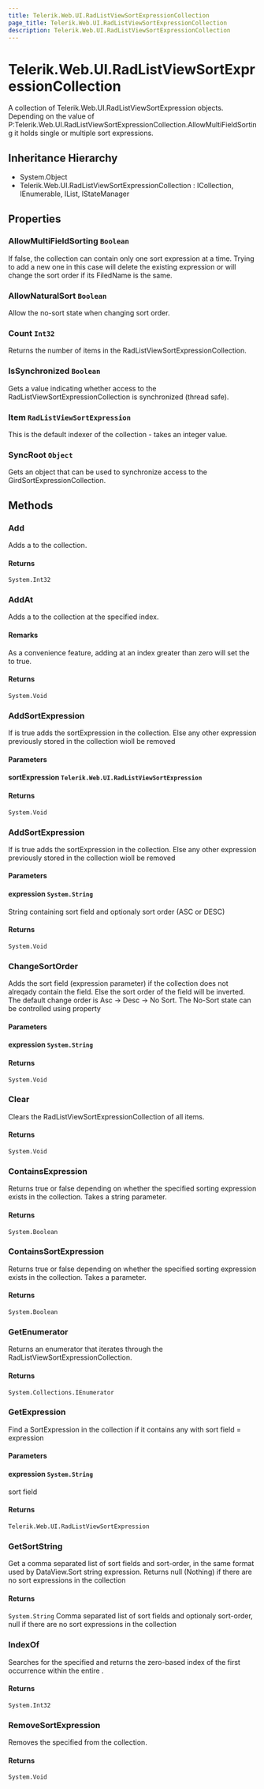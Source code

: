 ```yaml
---
title: Telerik.Web.UI.RadListViewSortExpressionCollection
page_title: Telerik.Web.UI.RadListViewSortExpressionCollection
description: Telerik.Web.UI.RadListViewSortExpressionCollection
---
```


# Telerik.Web.UI.RadListViewSortExpressionCollection

A collection of Telerik.Web.UI.RadListViewSortExpression objects. Depending on the value of
            P:Telerik.Web.UI.RadListViewSortExpressionCollection.AllowMultiFieldSorting it holds single
            or multiple sort expressions.

## Inheritance Hierarchy

* System.Object
* Telerik.Web.UI.RadListViewSortExpressionCollection : ICollection, IEnumerable, IList, IStateManager

## Properties

###  AllowMultiFieldSorting `Boolean`

If false, the collection can contain only one sort expression at a time.
            Trying to add a new one in this case will delete the existing expression
            or will change the sort order if its FiledName is the same.

###  AllowNaturalSort `Boolean`

Allow the no-sort state when changing sort order.

###  Count `Int32`

Returns the number of items in the RadListViewSortExpressionCollection.

###  IsSynchronized `Boolean`

Gets a value indicating whether access to the RadListViewSortExpressionCollection is
            synchronized (thread safe).

###  Item `RadListViewSortExpression`

This is the default indexer of the collection - takes an integer value.

###  SyncRoot `Object`

Gets an object that can be used to synchronize access to the
                        GirdSortExpressionCollection.

## Methods

###  Add

Adds a  to the collection.

#### Returns

`System.Int32` 

###  AddAt

Adds a  to the collection at the specified
                index.

#### Remarks
As a convenience feature, adding at an index greater than zero will set the
                 to true.

#### Returns

`System.Void` 

###  AddSortExpression

If  is true adds the sortExpression in the collection.
            Else any other expression previously stored in the collection wioll be removed

#### Parameters

#### sortExpression `Telerik.Web.UI.RadListViewSortExpression`

#### Returns

`System.Void` 

###  AddSortExpression

If  is true adds the sortExpression in the collection.
            Else any other expression previously stored in the collection wioll be removed

#### Parameters

#### expression `System.String`

String containing sort field and optionaly sort order (ASC or DESC)

#### Returns

`System.Void` 

###  ChangeSortOrder

Adds the sort field (expression parameter) if the collection does not alreqady contain the field. Else the sort order of the field will be inverted. The default change order is
            Asc -> Desc -> No Sort. The No-Sort state can be controlled using  property

#### Parameters

#### expression `System.String`

#### Returns

`System.Void` 

###  Clear

Clears the RadListViewSortExpressionCollection of all items.

#### Returns

`System.Void` 

###  ContainsExpression

Returns true or false depending on whether the specified sorting expression
            exists in the collection. Takes a string parameter.

#### Returns

`System.Boolean` 

###  ContainsSortExpression

Returns true or false depending on whether the specified sorting expression exists
                in the collection. Takes a  parameter.

#### Returns

`System.Boolean` 

###  GetEnumerator

Returns an enumerator that iterates through the
            RadListViewSortExpressionCollection.

#### Returns

`System.Collections.IEnumerator` 

###  GetExpression

Find a SortExpression in the collection if it contains any with sort field = expression

#### Parameters

#### expression `System.String`

sort field

#### Returns

`Telerik.Web.UI.RadListViewSortExpression` 

###  GetSortString

Get a comma separated list of sort fields and sort-order, in the same format used by
            DataView.Sort string expression. Returns null (Nothing) if there are no sort expressions in the collection

#### Returns

`System.String` Comma separated list of sort fields and optionaly sort-order, null if there are no sort expressions in the collection

###  IndexOf

Searches for the specified
             and
            returns the zero-based index of the first occurrence within the entire
            .

#### Returns

`System.Int32` 

###  RemoveSortExpression

Removes the specified  from the collection.

#### Returns

`System.Void` 

